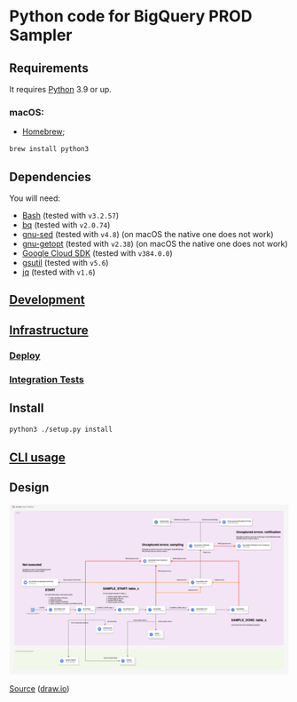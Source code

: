 # Python code for BigQuery PROD Sampler

## Requirements

It requires [Python](https://www.python.org/) 3.9 or up.

### macOS:

* [Homebrew](https://brew.sh/);

```bash
brew install python3
```

## Dependencies

You will need:

- [Bash](https://www.gnu.org/software/bash/) (tested with `v3.2.57`)
- [bq](https://cloud.google.com/bigquery/docs/bq-command-line-tool) (tested with `v2.0.74`)
- [gnu-sed](https://www.gnu.org/software/sed/) (tested with `v4.8`) (on macOS the native one does not work)
- [gnu-getopt](https://www.gnu.org/software/libc/manual/html_node/Getopt.html) (tested with `v2.38`) (on macOS the native one does not work)
- [Google Cloud SDK](https://cloud.google.com/sdk) (tested with `v384.0.0`)
- [gsutil](https://cloud.google.com/storage/docs/gsutil) (tested with `v5.6`)
- [jq](https://stedolan.github.io/jq/) (tested with `v1.6`)

## [Development](DEVELOPMENT.md)

## [Infrastructure](INFRASTRUCTURE.md)

### [Deploy](DEPLOY.md)

### [Integration Tests](INTEG_TESTING.md)

## Install

```bash
python3 ./setup.py install
```

## [CLI usage](CLI_USAGE.md)

## Design

![img](doc/DataScienceEnvDesign.drawio.png)

[Source](doc/DataScienceEnvDesign.drawio) ([draw.io](https://draw.io))